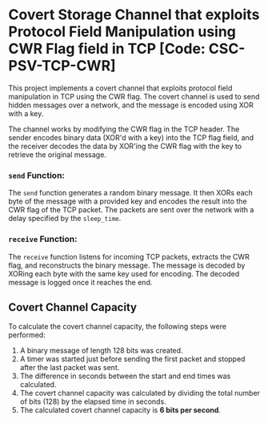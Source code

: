 # Covert Storage Channel that exploits Protocol Field Manipulation using CWR Flag field in TCP [Code: CSC-PSV-TCP-CWR] 

This project implements a covert channel that exploits protocol field manipulation in TCP using the CWR flag. The covert channel is used to send hidden messages over a network, and the message is encoded using XOR with a key.

The channel works by modifying the CWR flag in the TCP header. The sender encodes binary data (XOR'd with a key) into the TCP flag field, and the receiver decodes the data by XOR'ing the CWR flag with the key to retrieve the original message. 

### `send` Function:
The `send` function generates a random binary message. It then XORs each byte of the message with a provided key and encodes the result into the CWR flag of the TCP packet. The packets are sent over the network with a delay specified by the `sleep_time`.

### `receive` Function:
The `receive` function listens for incoming TCP packets, extracts the CWR flag, and reconstructs the binary message. The message is decoded by XORing each byte with the same key used for encoding. The decoded message is logged once it reaches the end.

## Covert Channel Capacity

To calculate the covert channel capacity, the following steps were performed:

1. A binary message of length 128 bits was created.
2. A timer was started just before sending the first packet and stopped after the last packet was sent.
3. The difference in seconds between the start and end times was calculated.
4. The covert channel capacity was calculated by dividing the total number of bits (128) by the elapsed time in seconds.
5. The calculated covert channel capacity is **6 bits per second**.
